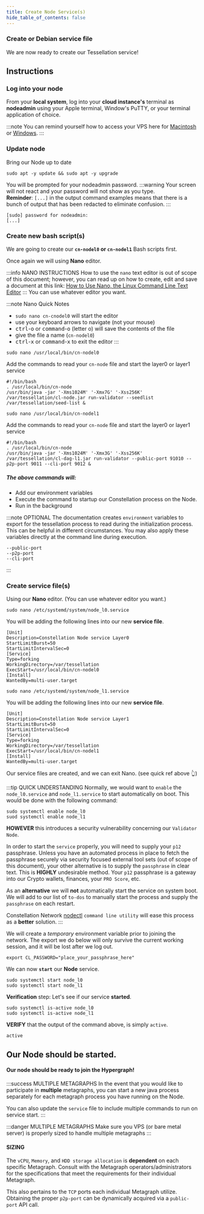 ```yaml
---
title: Create Node Service(s)
hide_table_of_contents: false
---
```


<head>
  <title>Setup Node Service(s)</title>
  <meta
    name="description"
    content="This document will help to setup our Node's service file."
  />
</head>

### Create or Debian service file

We are now ready to create our Tessellation service!

## Instructions

### Log into your node

From your **local system**, log into your **cloud instance's** terminal as **nodeadmin** using your Apple terminal, Window's PuTTY, or your terminal application of choice.

:::note
You can remind yourself how to access your VPS here for [Macintosh](/validate/resources/accessMac) or [Windows](/validate/resources/accessWin).
:::

### Update node

Bring our Node up to date

```
sudo apt -y update && sudo apt -y upgrade
```

You will be prompted for your nodeadmin password.
:::warning
Your screen will not react and your password will not show as you type.  
**Reminder**: `[...]` in the output command examples means that there is a bunch of output that has been redacted to eliminate confusion. 
:::
```
[sudo] password for nodeadmin:
[...]
```

### Create new bash script(s)

We are going to create our **`cn-nodel0` or `cn-nodel1`** Bash scripts first. 

Once again we will using **Nano** editor.

:::info NANO INSTRUCTIONS
How to use the `nano` text editor is out of scope of this document; however, you can read up on how to create, edit and save a document at this link:  [How to Use Nano, the Linux Command Line Text Editor](https://linuxize.com/post/how-to-use-nano-text-editor/)
:::
You can use whatever editor you want.

:::note Nano Quick Notes
 - `sudo nano cn-cnodel0` will start the editor
 - use your keyboard arrows to navigate (not your mouse)
 - <kbd>ctrl</kbd>-<kbd>o</kbd> or <kbd>command</kbd>-<kbd>o</kbd> (letter o) will save the contents of the file
 - give the file a name (`cn-nodel0`)
 - <kbd>ctrl</kbd>-<kbd>x</kbd> or <kbd>command</kbd>-<kbd>x</kbd> to exit the editor
:::

```
sudo nano /usr/local/bin/cn-nodel0
```

Add the commands to read your `cn-node` file and start the layer0 or layer1 service

```
#!/bin/bash
. /usr/local/bin/cn-node
/usr/bin/java -jar '-Xms1024M' '-Xmx7G' '-Xss256K' /var/tessellation/cl-node.jar run-validator --seedlist /var/tessellation/seed-list & 
```
```
sudo nano /usr/local/bin/cn-nodel1
```

Add the commands to read your `cn-node` file and start the layer0 or layer1 service

```
#!/bin/bash
. /usr/local/bin/cn-node
/usr/bin/java -jar '-Xms1024M' '-Xmx3G' '-Xss256K' /var/tessellation/cl-dag-l1.jar run-validator --public-port 91010 --p2p-port 9011 --cli-port 9012 & 
```

##### The above commands will:
- Add our environment variables
- Execute the command to startup our Constellation process on the Node.
- Run in the background

:::note OPTIONAL
The documentation creates `environment` variables to export for the tessellation process to read during the initialization process.  This can be helpful in different
circumstances.  You may also apply these variables directly at the command line during execution.

```
--public-port
--p2p-port
--cli-port
```
:::

### Create service file(s)

Using our **Nano** editor.
(You can use whatever editor you want.)

```
sudo nano /etc/systemd/system/node_l0.service
```

You will be adding the following lines into our new **service file**.

```
[Unit]
Description=Constellation Node service Layer0
StartLimitBurst=50
StartLimitIntervalSec=0
[Service]
Type=forking
WorkingDirectory=/var/tessellation
ExecStart=/usr/local/bin/cn-nodel0
[Install]
WantedBy=multi-user.target
```

```
sudo nano /etc/systemd/system/node_l1.service
```

You will be adding the following lines into our new **service file**.

```
[Unit]
Description=Constellation Node service Layer1
StartLimitBurst=50
StartLimitIntervalSec=0
[Service]
Type=forking
WorkingDirectory=/var/tessellation
ExecStart=/usr/local/bin/cn-nodel1
[Install]
WantedBy=multi-user.target
```

Our service files are created, and we can exit Nano. (see quick ref above 👆)

:::tip QUICK UNDERSTANDING
Normally, we would want to `enable` the `node_l0.service` and `node_l1.service` to start automatically on boot.  This would be done with the following command:
```
sudo systemctl enable node_l0
suod systemctl enable node_l1
```
**HOWEVER** this introduces a security vulnerability concerning our `Validator Node`.

In order to start the `service` properly, you will need to supply your `p12` passphrase.  Unless you have an automated process in place to fetch the passphrase securely via security focused external tool sets (out of scope of this document), your other alternative is to supply the `passphrase` in clear text.  This is **HIGHLY** undesirable method.  Your `p12` passphrase is a gateway into our Crypto wallets, finances, your `PRO Score`, etc.

As an **alternative** we will **not** automatically start the service on system boot.  We will add to our list of `to-dos` to manually start the process and supply the `passphrase` on each restart.

Constellation Network [nodectl](/validate/automated/nodectl) `command line utility` will ease this process as a **better** solution.
:::


We will create a *temporary* environment variable prior to joining the network.  The export we do below will only survive the current working session, and it will be lost after we log out.  

```
export CL_PASSWORD="place_your_passphrase_here"
```
We can now **`start`** our **Node** service.
```
sudo systemctl start node_l0
sudo systemctl start node_l1
```

**Verification** step: Let's see if our service **started**.

```
sudo systemctl is-active node_l0
sudo systemctl is-active node_l1
```

**VERIFY** that the output of the command  above, is simply `active`.
```
active
```

## Our Node should be started.

#### Our node should be ready to join the Hypergraph!

:::success MULTIPLE METAGRAPHS
In the event that you would like to participate in **multiple** metagraphs, you can start a new java process separately for each metagraph process you have running on the Node.

You can also update the `service` file to include multiple commands to run on service start.
:::

:::danger MULTIPLE METAGRAPHS
Make sure you VPS (or bare metal server) is properly sized to handle multiple metagraphs
:::

#### SIZING
The `vCPU`, `Memory`, and `HDD storage allocation` is **dependent** on each specific Metagraph.  Consult with the Metagraph operators/administrators for the specifications that 
meet the requirements for their individual Metagraph.

This also pertains to the `TCP` ports each individual Metagraph utilize.  Obtaining the proper `p2p-port` can be dynamically acquired via a `public-port` API call.
